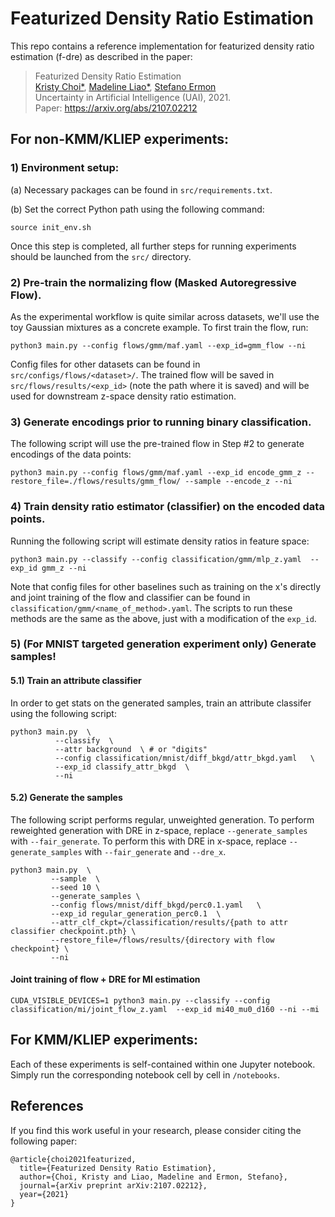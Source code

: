 # Featurized Density Ratio Estimation
This repo contains a reference implementation for featurized density ratio estimation (f-dre) as described in the paper:
> Featurized Density Ratio Estimation </br>
> [Kristy Choi*](http://kristychoi.com/), [Madeline Liao*](https://www.linkedin.com/in/madelineliao/), [Stefano Ermon](https://cs.stanford.edu/~ermon/) </br>
> Uncertainty in Artificial Intelligence (UAI), 2021. </br>
> Paper: https://arxiv.org/abs/2107.02212 </br>


## For non-KMM/KLIEP experiments:
### 1) Environment setup:
(a) Necessary packages can be found in `src/requirements.txt`.

(b) Set the correct Python path using the following command:
```
source init_env.sh
```
Once this step is completed, all further steps for running experiments should be launched from the `src/` directory.

### 2) Pre-train the normalizing flow (Masked Autoregressive Flow). 
As the experimental workflow is quite similar across datasets, we'll use the toy Gaussian mixtures as a concrete example. To first train the flow, run:
```
python3 main.py --config flows/gmm/maf.yaml --exp_id=gmm_flow --ni
```
Config files for other datasets can be found in `src/configs/flows/<dataset>/`. The trained flow will be saved in `src/flows/results/<exp_id>` (note the path where it is saved) and will be used for downstream z-space density ratio estimation.


### 3) Generate encodings prior to running binary classification.
The following script will use the pre-trained flow in Step #2 to generate encodings of the data points:
```
python3 main.py --config flows/gmm/maf.yaml --exp_id encode_gmm_z --restore_file=./flows/results/gmm_flow/ --sample --encode_z --ni
```

### 4) Train density ratio estimator (classifier) on the encoded data points.
Running the following script will estimate density ratios in feature space:
```
python3 main.py --classify --config classification/gmm/mlp_z.yaml  --exp_id gmm_z --ni
```
Note that config files for other baselines such as training on the x's directly and joint training of the flow and classifier can be found in `classification/gmm/<name_of_method>.yaml`. The scripts to run these methods are the same as the above, just with a modification of the `exp_id`.

### 5) (For MNIST targeted generation experiment only) Generate samples!
#### 5.1) Train an attribute classifier
In order to get stats on the generated samples, train an attribute classifer using the following script:
```
python3 main.py  \
          --classify  \
          --attr background  \ # or "digits"
          --config classification/mnist/diff_bkgd/attr_bkgd.yaml   \
          --exp_id classify_attr_bkgd  \
          --ni
```
#### 5.2) Generate the samples
The following script performs regular, unweighted generation. To perform reweighted generation with DRE in z-space, replace `--generate_samples` with `--fair_generate`. To perform this with DRE in x-space, replace `--generate_samples` with `--fair_generate` and `--dre_x`.
```
python3 main.py  \
         --sample  \
         --seed 10 \
         --generate_samples \
         --config flows/mnist/diff_bkgd/perc0.1.yaml   \
         --exp_id regular_generation_perc0.1  \
         --attr_clf_ckpt=/classification/results/{path to attr classifier checkpoint.pth} \
         --restore_file=/flows/results/{directory with flow checkpoint} \
         --ni
```

#### Joint training of flow + DRE for MI estimation
```
CUDA_VISIBLE_DEVICES=1 python3 main.py --classify --config classification/mi/joint_flow_z.yaml  --exp_id mi40_mu0_d160 --ni --mi
```


## For KMM/KLIEP experiments:
Each of these experiments is self-contained within one Jupyter notebook. Simply run the corresponding notebook cell by cell in `/notebooks`.

## References
If you find this work useful in your research, please consider citing the following paper:
```
@article{choi2021featurized,
  title={Featurized Density Ratio Estimation},
  author={Choi, Kristy and Liao, Madeline and Ermon, Stefano},
  journal={arXiv preprint arXiv:2107.02212},
  year={2021}
}
```
